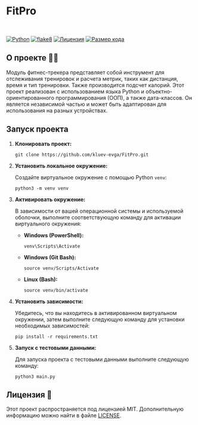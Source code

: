 # FitPro

<br/>

[![Python](https://img.shields.io/badge/Python-3.7%2B-blue?style=for-the-badge&labelColor=3776AB&logo=python&logoColor=white)](https://www.python.org/)
[![flake8](https://img.shields.io/badge/code%20style-flake8-blue?style=for-the-badge&labelColor=333333)](https://flake8.pycqa.org/)
[![Лицензия](https://img.shields.io/github/license/kluevevga/FitPro?color=blue&style=for-the-badge&labelColor=black&logo=github)](https://github.com/kluevevga/FitPro/blob/master/LICENSE)
[![Размер кода](https://img.shields.io/github/languages/code-size/kluevevga/FitPro?style=for-the-badge&labelColor=black&logo=github)](https://github.com/kluevevga/FitPro)

## О проекте 🏋️‍♀️

Модуль фитнес-трекера представляет собой инструмент для отслеживания тренировок и расчета метрик, таких как дистанция,
время и тип тренировки. Также производится подсчет калорий. Этот проект реализован с использованием языка Python и
объектно-ориентированного программирования (ООП), а также дата-классов. Он является независимой частью и может быть
адаптирован для использования на разных устройствах.

## Запуск проекта

1. **Клонировать проект:**

   ```shell
   git clone https://github.com/kluev-evga/FitPro.git
   ```

2. **Установить локальное окружение:**

   Создайте виртуальное окружение с помощью Python `venv`:

   ```shell
   python3 -m venv venv
   ```

3. **Активировать окружение:**

   В зависимости от вашей операционной системы и используемой оболочки, выполните соответствующую команду для активации
   виртуального окружения:

    - **Windows (PowerShell):**

      ```shell
      venv\Scripts\Activate
      ```

    - **Windows (Git Bash):**

      ```shell
      source venv/Scripts/Activate
      ```

    - **Linux (Bash):**

      ```shell
      source venv/bin/activate
      ```

4. **Установить зависимости:**

   Убедитесь, что вы находитесь в активированном виртуальном окружении, затем выполните следующую команду для установки
   необходимых зависимостей:

   ```shell
   pip install -r requirements.txt
   ```

5. **Запуск с тестовыми данными:**

   Для запуска проекта с тестовыми данными выполните следующую команду:

   ```shell
   python3 main.py
   ```

## Лицензия 📜

Этот проект распространяется под лицензией MIT. Дополнительную информацию можно найти в
файле [LICENSE](https://github.com/kluevevga/FitPro/blob/master/LICENSE).
